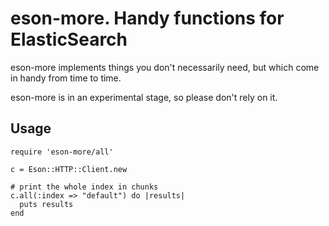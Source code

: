 # eson-more. Handy functions for ElasticSearch

eson-more implements things you don't necessarily need, but which come in handy from time to time.

eson-more is in an experimental stage, so please don't rely on it.

## Usage

    require 'eson-more/all'

    c = Eson::HTTP::Client.new

    # print the whole index in chunks
    c.all(:index => "default") do |results|
      puts results
    end